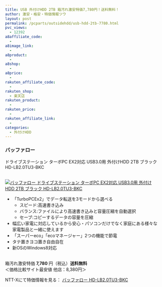 ```yaml
---
title: USB 外付けHDD 2TB 箱汚れ激安特価7,780円！送料無料！
author: 激安・格安・特価情報ツウ
layout: post
permalink: /pcparts/outsidehdd/usb-hdd-2tb-7780.html
pvc_views:
  - 12392
a8affiliate_code:
  - 
a8image_link:
  - 
a8product:
  - 
a8shop:
  - 
a8price:
  - 
rakuten_affiliate_code:
  - 
rakuten_shop:
  - 楽天店
rakuten_product:
  - 
rakuten_price:
  - 
rakuten_affiliate_link:
  - 
categories:
  - 外付けHDD
---
```

### バッファロー  
ドライブステーション ターボPC EX2対応 USB3.0用 外付けHDD 2TB ブラック HD-LB2.0TU3-BKC

<div class="img-bg2 img_L">
  <a href="http://px.a8.net/svt/ejp?a8mat=ZYP6S+8IMA3E+S1Q+BWGDT&#038;a8ejpredirect=http://nttxstore.jp/_II_QZX0008832" target="_blank"><br /> <img border="0" alt="バッファロー ドライブステーション ターボPC EX2対応 USB3.0用 外付けHDD 2TB ブラック HD-LB2.0TU3-BKC" src="http://i2.wp.com/image.nttxstore.jp/l2_images/Q/QZ/QZX0008832.jpg?w=120" data-recalc-dims="1" /></a>
</div>

<!--more-->

  * 「TurboPCEx2」でデータ転送を3モードから選べる 
      * スピード:高速書き込み
      * バランス:ファイルにより高速書き込みと容量圧縮を自動選択
      * セーブ:コピーするデータの容量を圧縮
  * 幅広い家電に対応しているから安心・パソコンだけでなく家庭にある様々な家電製品と一緒に使えます
  * 「スーパーeco」「ecoマネージャー」2つの機能で節電
  * タテ置きヨコ置き自由自在
  * 新OSのWindows8対応

<br clear="all" />箱汚れ激安特価 <span class="tokka-price"><strong>7,780</strong></span> 円（税込）**送料無料**  
＜価格比較サイト最安値 他店：8,380円＞  
  
NTT-Xにて特価情報を見る： <span class="fs150p"><a href="http://px.a8.net/svt/ejp?a8mat=ZYP6S+8IMA3E+S1Q+BWGDT&#038;a8ejpredirect=http://nttxstore.jp/_II_QZX0008832" target="_blank">バッファロー HD-LB2.0TU3-BKC</a></span>
